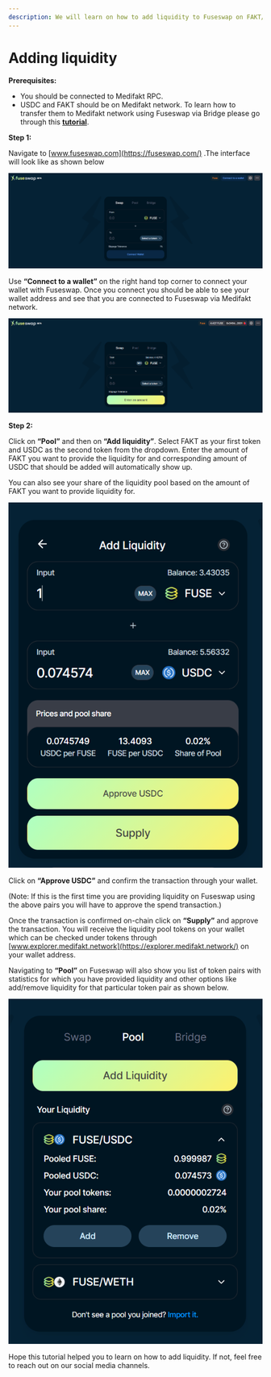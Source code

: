 ```yaml
---
description: We will learn on how to add liquidity to Fuseswap on FAKT/USDC pair.
---
```


# Adding liquidity

**Prerequisites:**

* You should be connected to Medifakt RPC.
* USDC and FAKT should be on Medifakt network. To learn how to transfer them to Medifakt network using Fuseswap via Bridge please go through this [**tutorial**](https://docs.medifakt.network/the-fuse-chain/token-bridges/transfer-fuse-using-bridge-on-fuseswap).

**Step 1:**

Navigate to [www.fuseswap.com](https://fuseswap.com/) .The interface will look like as shown below

![](../.gitbook/assets/0%20%287%29.png)

Use **“Connect to a wallet”** on the right hand top corner to connect your wallet with Fuseswap. Once you connect you should be able to see your wallet address and see that you are connected to Fuseswap via Medifakt network.

![](../.gitbook/assets/1%20%2810%29.png)

  
**Step 2:**

Click on **“Pool”** and then on **“Add liquidity”**. Select FAKT as your first token and USDC as the second token from the dropdown. Enter the amount of FAKT you want to provide the liquidity for and corresponding amount of USDC that should be added will automatically show up.

You can also see your share of the liquidity pool based on the amount of FAKT you want to provide liquidity for.

![](../.gitbook/assets/2%20%2810%29.png)

Click on **“Approve USDC”** and confirm the transaction through your wallet.

\(Note: If this is the first time you are providing liquidity on Fuseswap using the above pairs you will have to approve the spend transaction.\)

Once the transaction is confirmed on-chain click on **“Supply”** and approve the transaction. You will receive the liquidity pool tokens on your wallet which can be checked under tokens through [www.explorer.medifakt.network](https://explorer.medifakt.network/) on your wallet address.

Navigating to **“Pool”** on Fuseswap will also show you list of token pairs with statistics for which you have provided liquidity and other options like add/remove liquidity for that particular token pair as shown below.

![](../.gitbook/assets/3%20%289%29.png)

Hope this tutorial helped you to learn on how to add liquidity. If not, feel free to reach out on our social media channels.

